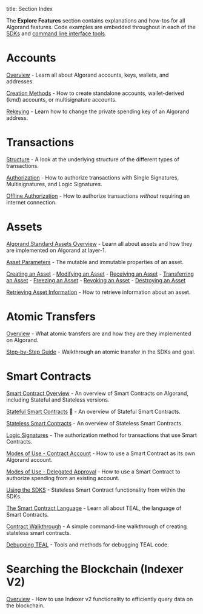title: Section Index

The **Explore Features** section contains explanations and how-tos for all Algorand features. Code examples are embedded throughout in each of the [SDKs](../reference/index.md#sdks) and [command line interface tools](../reference/index.md#command-line-interface-tools-cli-tools).

# Accounts

[Overview](./accounts/index.md) - Learn all about Algorand accounts, keys, wallets, and addresses.

[Creation Methods](./accounts/create.md) - How to create standalone accounts, wallet-derived (kmd) accounts, or multisignature accounts.

[Rekeying](./accounts/rekey.md) - Learn how to change the private spending key of an Algorand address.

# Transactions

[Structure](./transactions/index.md) - A look at the underlying structure of the different types of transactions.

[Authorization](./transactions/signatures.md) - How to authorize transactions with Single Signatures, Multisignatures, and Logic Signatures.

[Offline Authorization](./transactions/offline_transactions.md) - How to authorize transactions _without_ requiring an internet connection.

# Assets

[Algorand Standard Assets Overview](./asa.md) - Learn all about assets and how they are implemented on Algorand at layer-1.

[Asset Parameters](./asa.md#asset-parameters) - The mutable and immutable properties of an asset.

[Creating an Asset](./asa.md#creating-an-asset) - [Modifying an Asset](./asa.md#modifying-an-asset) - [Receiving an Asset](./asa.md#receiving-an-asset) - [Transferring an Asset](./asa.md#transferring-an-asset) - [Freezing an Asset](./asa.md#freezing-an-asset) - [Revoking an Asset](./asa.md#revoking-an-asset) - [Destroying an Asset](./asa.md#destroying-an-asset)

[Retrieving Asset Information](./asa.md#retrieve-asset-information) - How to retrieve information about an asset.

# Atomic Transfers

[Overview](./atomic_transfers.md) - What atomic transfers are and how they are they implemented on Algorand.

[Step-by-Step Guide](./atomic_transfers.md#step-by-step-guide) - Walkthrough an atomic transfer in the SDKs and goal.

# Smart Contracts

[Smart Contract Overview](./asc1/index.md) - An overview of Smart Contracts on Algorand, including Stateful and Stateless versions.

[Stateful Smart Contracts](./asc1/stateful/index.md) 🔷 - An overview of Stateful Smart Contracts.


[Stateless Smart Contracts](./asc1/stateless/index.md) - An overview of Stateless Smart Contracts. 

[Logic Signatures](./asc1/stateless/modes.md#logic-signatures) - The authorization method for transactions that use Smart Contracts.

[Modes of Use - Contract Account](./asc1/stateless/modes.md#contract-account) - How to use a Smart Contract as its own Algorand account.

[Modes of Use - Delegated Approval](./asc1/stateless/modes.md#delegated-approval) - How to use a Smart Contract to authorize spending from an existing account.

[Using the SDKS](./asc1/stateless/sdks.md) - Stateless Smart Contract functionality from within the SDKs.

[The Smart Contract Language](./asc1/teal/index.md) - Learn all about TEAL, the language of Smart Contracts.

[Contract Walkthrough](./asc1/stateless/walkthrough.md) - A simple command-line walkthrough of creating stateless smart contracts.

[Debugging TEAL](./asc1/debugging.md) - Tools and methods for debugging TEAL code.




# Searching the Blockchain (Indexer V2)

[Overview](./indexer.md) - How to use Indexer v2 functionality to efficiently query data on the blockchain.